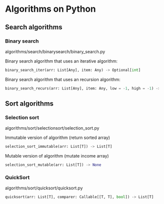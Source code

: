 # Algorithms on Python
## Search algorithms
### Binary search
algorithms/search/binarysearch/binary_search.py

Binary search algorithm that uses an iterative algorithm:
```python
binary_search_iter(arr: List[Any], item: Any) -> Optional[int]
```

Binary search algorithm that uses an recursion algorithm:
```python
binary_search_recurs(arr: List[Any], item: Any, low = -1, high = -1) -> Optional[int]
```

## Sort algorithms
### Selection sort
algorithms/sort/selectionsort/selection_sort.py

Immutable version of algorithm (return sorted array)
```python
selection_sort_immutable(arr: List[T]) -> List[T]
```

Mutable version of algorithm (mutate income array)
```python
selection_sort_mutable(arr: List[T]) -> None
```

### QuickSort
algorithms/sort/quicksort/quicksort.py

```python
quicksort(arr: List[T], comparer: Callable[[T, T], bool]) -> List[T]
```
